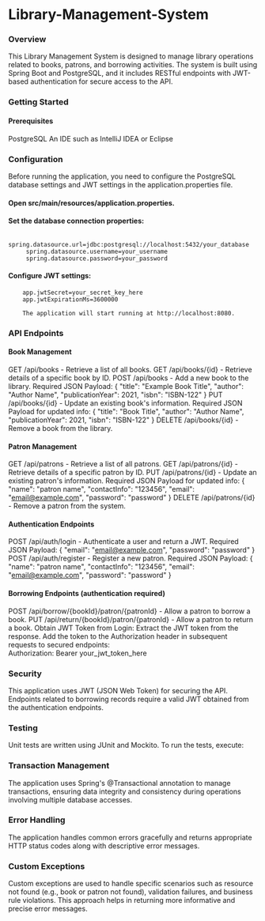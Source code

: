 # Library-Management-System
### Overview
This Library Management System is designed to manage library operations related to books, patrons, and borrowing activities. The system is built using Spring Boot and PostgreSQL, and it includes RESTful endpoints with JWT-based authentication for secure access to the API.

### Getting Started
#### Prerequisites
 PostgreSQL 
 An IDE such as IntelliJ IDEA or Eclipse

### Configuration
Before running the application, you need to configure the PostgreSQL database settings and JWT settings in the application.properties file.
#### Open src/main/resources/application.properties.
#### Set the database connection properties:
         spring.datasource.url=jdbc:postgresql://localhost:5432/your_database
         spring.datasource.username=your_username
         spring.datasource.password=your_password
#### Configure JWT settings:
        app.jwtSecret=your_secret_key_here
        app.jwtExpirationMs=3600000

        The application will start running at http://localhost:8080.

### API Endpoints
#### Book Management
GET /api/books - Retrieve a list of all books.
GET /api/books/{id} - Retrieve details of a specific book by ID.
POST /api/books - Add a new book to the library.
 Required JSON Payload:
  {
     "title": "Example Book Title",
     "author": "Author Name",
     "publicationYear": 2021,
     "isbn": "ISBN-122"
  }
PUT /api/books/{id} - Update an existing book's information.
Required JSON Payload for updated info:
   {
     "title": "Book Title",
     "author": "Author Name",
     "publicationYear": 2021,
     "isbn": "ISBN-122"
   }
DELETE /api/books/{id} - Remove a book from the library.

#### Patron Management
GET /api/patrons - Retrieve a list of all patrons.
GET /api/patrons/{id} - Retrieve details of a specific patron by ID.
PUT /api/patrons/{id} - Update an existing patron's information.
Required JSON Payload for updated info:
     {
        "name": "patron name",
        "contactInfo": "123456",
        "email": "email@example.com",
        "password": "password"
     }
DELETE /api/patrons/{id} - Remove a patron from the system.

#### Authentication Endpoints
POST /api/auth/login - Authenticate a user and return a JWT.
   Required JSON Payload:
     {
        "email": "email@example.com",
        "password": "password"
     }
POST /api/auth/register - Register a new patron.
Required JSON Payload:
     {
        "name": "patron name",
        "contactInfo": "123456",
        "email": "email@example.com",
        "password": "password"
     }

#### Borrowing Endpoints (authentication required)
POST /api/borrow/{bookId}/patron/{patronId} - Allow a patron to borrow a book.
PUT /api/return/{bookId}/patron/{patronId} - Allow a patron to return a book.
  Obtain JWT Token from Login:
     Extract the JWT token from the response.
     Add the token to the Authorization header in subsequent requests to secured endpoints:  
     Authorization: Bearer your_jwt_token_here
   
### Security
This application uses JWT (JSON Web Token) for securing the API. Endpoints related to borrowing records require a valid JWT obtained from the authentication endpoints.

### Testing
Unit tests are written using JUnit and Mockito. To run the tests, execute:

### Transaction Management
The application uses Spring's @Transactional annotation to manage transactions, ensuring data integrity and consistency during operations involving multiple database accesses.

### Error Handling
The application handles common errors gracefully and returns appropriate HTTP status codes along with descriptive error messages.

### Custom Exceptions
Custom exceptions are used to handle specific scenarios such as resource not found (e.g., book or patron not found), validation failures, and business rule violations. This approach helps in returning more informative and precise error messages.
